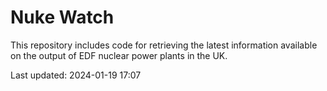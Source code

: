 # Nuke Watch

This repository includes code for retrieving the latest information available on the output of EDF nuclear power plants in the UK.

Last updated: 2024-01-19 17:07